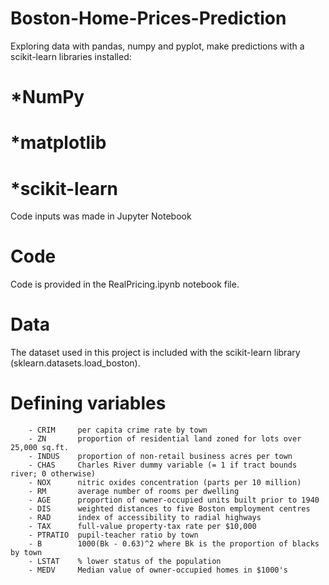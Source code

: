 # Boston-Home-Prices-Prediction
Exploring data with pandas, numpy and pyplot, make predictions with a scikit-learn
libraries installed:

# *NumPy
# *matplotlib
# *scikit-learn

Code inputs was made in Jupyter Notebook


# Code
Code is provided in the RealPricing.ipynb notebook file. 


# Data
The dataset used in this project is included with the scikit-learn library (sklearn.datasets.load_boston). 

# Defining variables
        - CRIM     per capita crime rate by town
        - ZN       proportion of residential land zoned for lots over 25,000 sq.ft.
        - INDUS    proportion of non-retail business acres per town
        - CHAS     Charles River dummy variable (= 1 if tract bounds river; 0 otherwise)
        - NOX      nitric oxides concentration (parts per 10 million)
        - RM       average number of rooms per dwelling
        - AGE      proportion of owner-occupied units built prior to 1940
        - DIS      weighted distances to five Boston employment centres
        - RAD      index of accessibility to radial highways
        - TAX      full-value property-tax rate per $10,000
        - PTRATIO  pupil-teacher ratio by town
        - B        1000(Bk - 0.63)^2 where Bk is the proportion of blacks by town
        - LSTAT    % lower status of the population
        - MEDV     Median value of owner-occupied homes in $1000's
